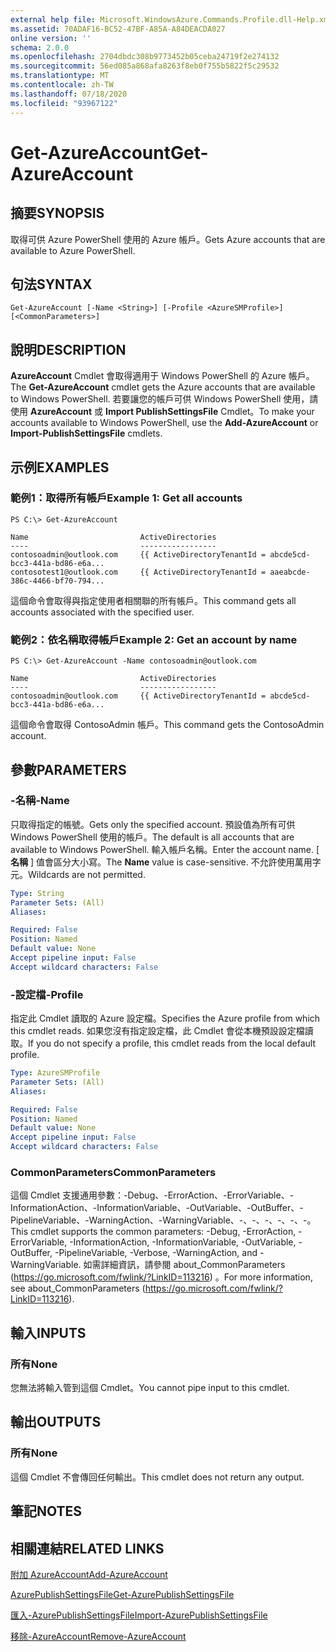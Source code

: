```yaml
---
external help file: Microsoft.WindowsAzure.Commands.Profile.dll-Help.xml
ms.assetid: 70ADAF16-BC52-47BF-A85A-A84DEACDA027
online version: ''
schema: 2.0.0
ms.openlocfilehash: 2704dbdc308b9773452b05ceba24719f2e274132
ms.sourcegitcommit: 56ed085a868afa8263f8eb0f755b5822f5c29532
ms.translationtype: MT
ms.contentlocale: zh-TW
ms.lasthandoff: 07/18/2020
ms.locfileid: "93967122"
---
```

# <span data-ttu-id="50319-101">Get-AzureAccount</span><span class="sxs-lookup"><span data-stu-id="50319-101">Get-AzureAccount</span></span>

## <span data-ttu-id="50319-102">摘要</span><span class="sxs-lookup"><span data-stu-id="50319-102">SYNOPSIS</span></span>
<span data-ttu-id="50319-103">取得可供 Azure PowerShell 使用的 Azure 帳戶。</span><span class="sxs-lookup"><span data-stu-id="50319-103">Gets Azure accounts that are available to Azure PowerShell.</span></span>

## <span data-ttu-id="50319-104">句法</span><span class="sxs-lookup"><span data-stu-id="50319-104">SYNTAX</span></span>

```
Get-AzureAccount [-Name <String>] [-Profile <AzureSMProfile>] [<CommonParameters>]
```

## <span data-ttu-id="50319-105">說明</span><span class="sxs-lookup"><span data-stu-id="50319-105">DESCRIPTION</span></span>
<span data-ttu-id="50319-106">**AzureAccount** Cmdlet 會取得適用于 Windows PowerShell 的 Azure 帳戶。</span><span class="sxs-lookup"><span data-stu-id="50319-106">The **Get-AzureAccount** cmdlet gets the Azure accounts that are available to Windows PowerShell.</span></span>
<span data-ttu-id="50319-107">若要讓您的帳戶可供 Windows PowerShell 使用，請使用 **AzureAccount** 或 **Import PublishSettingsFile** Cmdlet。</span><span class="sxs-lookup"><span data-stu-id="50319-107">To make your accounts available to Windows PowerShell, use the **Add-AzureAccount** or **Import-PublishSettingsFile** cmdlets.</span></span>

## <span data-ttu-id="50319-108">示例</span><span class="sxs-lookup"><span data-stu-id="50319-108">EXAMPLES</span></span>

### <span data-ttu-id="50319-109">範例1：取得所有帳戶</span><span class="sxs-lookup"><span data-stu-id="50319-109">Example 1: Get all accounts</span></span>
```
PS C:\> Get-AzureAccount

Name                         ActiveDirectories
----                         -----------------
contosoadmin@outlook.com     {{ ActiveDirectoryTenantId = abcde5cd-bcc3-441a-bd86-e6a...
contosotest1@outlook.com     {{ ActiveDirectoryTenantId = aaeabcde-386c-4466-bf70-794...
```

<span data-ttu-id="50319-110">這個命令會取得與指定使用者相關聯的所有帳戶。</span><span class="sxs-lookup"><span data-stu-id="50319-110">This command gets all accounts associated with the specified user.</span></span>

### <span data-ttu-id="50319-111">範例2：依名稱取得帳戶</span><span class="sxs-lookup"><span data-stu-id="50319-111">Example 2: Get an account by name</span></span>
```
PS C:\> Get-AzureAccount -Name contosoadmin@outlook.com

Name                         ActiveDirectories
----                         -----------------
contosoadmin@outlook.com     {{ ActiveDirectoryTenantId = abcde5cd-bcc3-441a-bd86-e6a...
```

<span data-ttu-id="50319-112">這個命令會取得 ContosoAdmin 帳戶。</span><span class="sxs-lookup"><span data-stu-id="50319-112">This command gets the ContosoAdmin account.</span></span>

## <span data-ttu-id="50319-113">參數</span><span class="sxs-lookup"><span data-stu-id="50319-113">PARAMETERS</span></span>

### <span data-ttu-id="50319-114">-名稱</span><span class="sxs-lookup"><span data-stu-id="50319-114">-Name</span></span>
<span data-ttu-id="50319-115">只取得指定的帳號。</span><span class="sxs-lookup"><span data-stu-id="50319-115">Gets only the specified account.</span></span>
<span data-ttu-id="50319-116">預設值為所有可供 Windows PowerShell 使用的帳戶。</span><span class="sxs-lookup"><span data-stu-id="50319-116">The default is all accounts that are available to Windows PowerShell.</span></span>
<span data-ttu-id="50319-117">輸入帳戶名稱。</span><span class="sxs-lookup"><span data-stu-id="50319-117">Enter the account name.</span></span>
<span data-ttu-id="50319-118">[ **名稱** ] 值會區分大小寫。</span><span class="sxs-lookup"><span data-stu-id="50319-118">The **Name** value is case-sensitive.</span></span>
<span data-ttu-id="50319-119">不允許使用萬用字元。</span><span class="sxs-lookup"><span data-stu-id="50319-119">Wildcards are not permitted.</span></span>

```yaml
Type: String
Parameter Sets: (All)
Aliases: 

Required: False
Position: Named
Default value: None
Accept pipeline input: False
Accept wildcard characters: False
```

### <span data-ttu-id="50319-120">-設定檔</span><span class="sxs-lookup"><span data-stu-id="50319-120">-Profile</span></span>
<span data-ttu-id="50319-121">指定此 Cmdlet 讀取的 Azure 設定檔。</span><span class="sxs-lookup"><span data-stu-id="50319-121">Specifies the Azure profile from which this cmdlet reads.</span></span> <span data-ttu-id="50319-122">如果您沒有指定設定檔，此 Cmdlet 會從本機預設設定檔讀取。</span><span class="sxs-lookup"><span data-stu-id="50319-122">If you do not specify a profile, this cmdlet reads from the local default profile.</span></span>

```yaml
Type: AzureSMProfile
Parameter Sets: (All)
Aliases: 

Required: False
Position: Named
Default value: None
Accept pipeline input: False
Accept wildcard characters: False
```

### <span data-ttu-id="50319-123">CommonParameters</span><span class="sxs-lookup"><span data-stu-id="50319-123">CommonParameters</span></span>
<span data-ttu-id="50319-124">這個 Cmdlet 支援通用參數：-Debug、-ErrorAction、-ErrorVariable、-InformationAction、-InformationVariable、-OutVariable、-OutBuffer、-PipelineVariable、-WarningAction、-WarningVariable、-、-、-、-、-、-。</span><span class="sxs-lookup"><span data-stu-id="50319-124">This cmdlet supports the common parameters: -Debug, -ErrorAction, -ErrorVariable, -InformationAction, -InformationVariable, -OutVariable, -OutBuffer, -PipelineVariable, -Verbose, -WarningAction, and -WarningVariable.</span></span> <span data-ttu-id="50319-125">如需詳細資訊，請參閱 about_CommonParameters (https://go.microsoft.com/fwlink/?LinkID=113216) 。</span><span class="sxs-lookup"><span data-stu-id="50319-125">For more information, see about_CommonParameters (https://go.microsoft.com/fwlink/?LinkID=113216).</span></span>

## <span data-ttu-id="50319-126">輸入</span><span class="sxs-lookup"><span data-stu-id="50319-126">INPUTS</span></span>

### <span data-ttu-id="50319-127">所有</span><span class="sxs-lookup"><span data-stu-id="50319-127">None</span></span>
<span data-ttu-id="50319-128">您無法將輸入管到這個 Cmdlet。</span><span class="sxs-lookup"><span data-stu-id="50319-128">You cannot pipe input to this cmdlet.</span></span>

## <span data-ttu-id="50319-129">輸出</span><span class="sxs-lookup"><span data-stu-id="50319-129">OUTPUTS</span></span>

### <span data-ttu-id="50319-130">所有</span><span class="sxs-lookup"><span data-stu-id="50319-130">None</span></span>
<span data-ttu-id="50319-131">這個 Cmdlet 不會傳回任何輸出。</span><span class="sxs-lookup"><span data-stu-id="50319-131">This cmdlet does not return any output.</span></span>

## <span data-ttu-id="50319-132">筆記</span><span class="sxs-lookup"><span data-stu-id="50319-132">NOTES</span></span>

## <span data-ttu-id="50319-133">相關連結</span><span class="sxs-lookup"><span data-stu-id="50319-133">RELATED LINKS</span></span>

[<span data-ttu-id="50319-134">附加 AzureAccount</span><span class="sxs-lookup"><span data-stu-id="50319-134">Add-AzureAccount</span></span>](./Add-AzureAccount.md)

[<span data-ttu-id="50319-135">AzurePublishSettingsFile</span><span class="sxs-lookup"><span data-stu-id="50319-135">Get-AzurePublishSettingsFile</span></span>](./Get-AzurePublishSettingsFile.md)

[<span data-ttu-id="50319-136">匯入-AzurePublishSettingsFile</span><span class="sxs-lookup"><span data-stu-id="50319-136">Import-AzurePublishSettingsFile</span></span>](./Import-AzurePublishSettingsFile.md)

[<span data-ttu-id="50319-137">移除-AzureAccount</span><span class="sxs-lookup"><span data-stu-id="50319-137">Remove-AzureAccount</span></span>](./Remove-AzureAccount.md)


